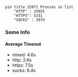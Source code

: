 
```mermaid
pie title 22071 Proxies in list
    "HTTP" : 15855
    "HTTPS": 5331
    "SOCKS" : 3974
```

### Some Info
#### Average Timeout

- mixed: 4.6s
- http: 2.6s
- https: 7.5s
- socks: 6.4s